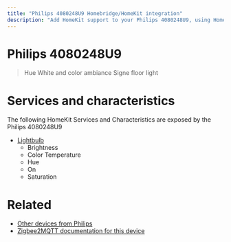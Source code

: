 ```yaml
---
title: "Philips 4080248U9 Homebridge/HomeKit integration"
description: "Add HomeKit support to your Philips 4080248U9, using Homebridge, Zigbee2MQTT and homebridge-z2m."
---
```

<!---
This file has been GENERATED using src/docgen/docgen.ts
DO NOT EDIT THIS FILE MANUALLY!
-->
# Philips 4080248U9
> Hue White and color ambiance Signe floor light


# Services and characteristics
The following HomeKit Services and Characteristics are exposed by
the Philips 4080248U9

* [Lightbulb](../../light.md)
  * Brightness
  * Color Temperature
  * Hue
  * On
  * Saturation


# Related
* [Other devices from Philips](../index.md#philips)
* [Zigbee2MQTT documentation for this device](https://www.zigbee2mqtt.io/devices/4080248U9.html)